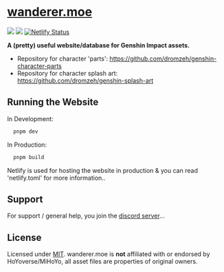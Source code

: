 
# [wanderer.moe]("https://wanderer.moe")
![](https://img.shields.io/discord/982385887000272956) ![](https://img.shields.io/badge/license-MIT-blue)
[![Netlify Status](https://api.netlify.com/api/v1/badges/100584c6-179a-460b-832e-552770e8e972/deploy-status)](https://app.netlify.com/sites/dynamic-cactus-b1c387/deploys)

**A (pretty) useful website/database for Genshin Impact assets.**
- Repository for character 'parts': https://github.com/dromzeh/genshin-character-parts
- Repository for character splash art: https://github.com/dromzeh/genshin-splash-art


## Running the Website

In Development:
```bash
  pnpm dev
```

In Production:
```bash
  pnpm build
```
Netlify is used for hosting the website in production & you can read 'netlify.toml' for more information..


## Support

For support / general help, you join the [discord server](https://discord.gg/659KAFfNd6)...


## License

Licensed under [MIT](https://mit.dromzeh.dev/).
wanderer.moe is **not** affiliated with or endorsed by HoYoverse/MiHoYo, all asset files are properties of original owners.